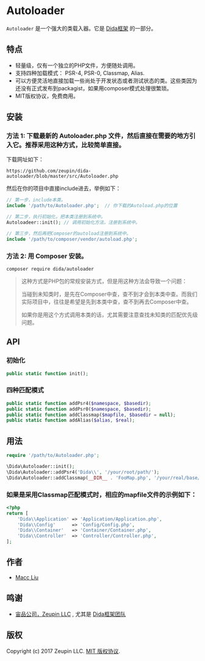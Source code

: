 # Autoloader

`Autoloader` 是一个强大的类载入器。它是 [Dida框架](https://github.com/zeupin/dida) 的一部分。

## 特点

* 轻量级，仅有一个独立的PHP文件，方便随处调用。
* 支持四种加载模式： PSR-4, PSR-0, Classmap, Alias.
* 可以方便灵活地直接加载一些尚处于开发状态或者测试状态的类。这些类因为还没有正式发布到packagist，如果用composer模式处理很繁琐。
* MIT版权协议，免费商用。

## 安装

### 方法 1: 下载最新的 Autoloader.php 文件，然后直接在需要的地方引入它。推荐采用这种方式，比较简单直接。

下载网址如下：

```
https://github.com/zeupin/dida-autoloader/blob/master/src/Autoloader.php
```

然后在你的项目中直接include进去，举例如下：

```php
// 第一步，include本类。
include '/path/to/Autoloader.php';  // 你下载的Autoload.php的位置

// 第二步，执行初始化，把本类注册到系统中。
Autoloadeer::init(); // 调用初始化方法，注册到系统中。

// 第三步，然后再把Composer的autoload注册到系统中。
include '/path/to/composer/vendor/autoload.php';
```

### 方法 2: 用 Composer 安装。

```
composer require dida/autoloader
```

> 这种方式是PHP包的常规安装方式，但是用这种方法会导致一个问题：
>
> 当碰到未知类时，是先在Composer中查，查不到才会到本类中查。而我们实际项目中，往往是希望是先到本类中查，查不到再去Composer中查。
>
> 如果你是用这个方式调用本类的话，尤其需要注意查找未知类的匹配优先级问题。


## API

### 初始化

```php
public static function init();
```

### 四种匹配模式

```php
public static function addPsr4($namespace, $basedir);
public static function addPsr0($namespace, $basedir);
public static function addClassmap($mapfile, $basedir = null);
public static function addAlias($alias, $real);
```

## 用法

```php
require '/path/to/Autoloader.php';

\Dida\Autoloader::init();
\Dida\Autoloader::addPsr4('Dida\\', '/your/root/path/');
\Dida\Autoloader::addClassmap(__DIR__ . 'FooMap.php', '/your/real/base/path');
```

### 如果是采用Classmap匹配模式时，相应的mapfile文件的示例如下：

```php
<?php
return [
    'Dida\\Application' => 'Application/Application.php',
    'Dida\\Config'      => 'Config/Config.php',
    'Dida\\Container'   => 'Container/Container.php',
    'Dida\\Controller'  => 'Controller/Controller.php',
];
```

## 作者

* [Macc Liu](https://github.com/maccliu)

## 鸣谢

* [宙品公司，Zeupin LLC](http://zeupin.com) , 尤其是 [Dida框架团队](http://dida.zeupin.com)

## 版权

Copyright (c) 2017 Zeupin LLC. [MIT 版权协议](LICENSE).